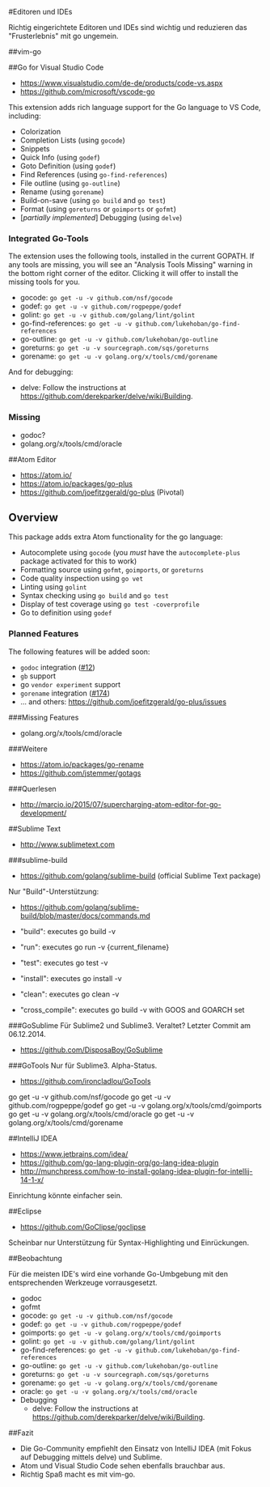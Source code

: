 #Editoren und IDEs

Richtig eingerichtete Editoren und IDEs sind wichtig und reduzieren das "Frusterlebnis" mit go ungemein.

##vim-go


##Go for Visual Studio Code

* https://www.visualstudio.com/de-de/products/code-vs.aspx
* https://github.com/microsoft/vscode-go

This extension adds rich language support for the Go language to VS Code, including:

* Colorization
* Completion Lists (using `gocode`)
* Snippets
* Quick Info (using `godef`)
* Goto Definition (using `godef`)
* Find References (using `go-find-references`)
* File outline (using `go-outline`)
* Rename (using `gorename`)
* Build-on-save (using `go build` and `go test`)
* Format (using `goreturns` or `goimports` or `gofmt`)
* [_partially implemented_] Debugging (using `delve`)


### Integrated Go-Tools

The extension uses the following tools, installed in the current GOPATH.  If
any tools are missing, you will see an "Analysis Tools Missing" warning in the
bottom right corner of the editor.  Clicking it will offer to install the
missing tools for you. 

* gocode: `go get -u -v github.com/nsf/gocode`
* godef: `go get -u -v github.com/rogpeppe/godef`
* golint: `go get -u -v github.com/golang/lint/golint`
* go-find-references: `go get -u -v github.com/lukehoban/go-find-references`
* go-outline: `go get -u -v github.com/lukehoban/go-outline`
* goreturns: `go get -u -v sourcegraph.com/sqs/goreturns`
* gorename: `go get -u -v golang.org/x/tools/cmd/gorename`


And for debugging:

* delve: Follow the instructions at https://github.com/derekparker/delve/wiki/Building.

### Missing

* godoc?
* golang.org/x/tools/cmd/oracle


##Atom Editor

* https://atom.io/
* https://atom.io/packages/go-plus
* https://github.com/joefitzgerald/go-plus (Pivotal)


## Overview

This package adds extra Atom functionality for the go language:

* Autocomplete using `gocode` (you _must_ have the `autocomplete-plus` package activated for this to work)
* Formatting source using `gofmt`, `goimports`, or `goreturns`
* Code quality inspection using `go vet`
* Linting using `golint`
* Syntax checking using `go build` and `go test`
* Display of test coverage using `go test -coverprofile`
* Go to definition using `godef`

### Planned Features

The following features will be added soon:

* `godoc` integration ([#12](https://github.com/joefitzgerald/go-plus/issues/12))
* `gb` support
* go `vendor experiment` support
* `gorename` integration ([#174](https://github.com/joefitzgerald/go-plus/issues/174))
* ... and others: https://github.com/joefitzgerald/go-plus/issues

###Missing Features

* golang.org/x/tools/cmd/oracle

###Weitere

* https://atom.io/packages/go-rename
* https://github.com/jstemmer/gotags

###Querlesen

* http://marcio.io/2015/07/supercharging-atom-editor-for-go-development/


##Sublime Text
* http://www.sublimetext.com

###sublime-build
* https://github.com/golang/sublime-build (official Sublime Text package)

Nur "Build"-Unterstützung:
* https://github.com/golang/sublime-build/blob/master/docs/commands.md

* "build": executes go build -v
* "run": executes go run -v {current_filename}
* "test": executes go test -v
* "install": executes go install -v
* "clean": executes go clean -v
* "cross_compile": executes go build -v with GOOS and GOARCH set

###GoSublime
Für Sublime2 und Sublime3. Veraltet? Letzter Commit am 06.12.2014.
* https://github.com/DisposaBoy/GoSublime 

###GoTools
Nur für Sublime3. Alpha-Status.
* https://github.com/ironcladlou/GoTools

go get -u -v github.com/nsf/gocode
go get -u -v github.com/rogpeppe/godef
go get -u -v golang.org/x/tools/cmd/goimports
go get -u -v golang.org/x/tools/cmd/oracle
go get -u -v golang.org/x/tools/cmd/gorename

##IntelliJ IDEA
* https://www.jetbrains.com/idea/
* https://github.com/go-lang-plugin-org/go-lang-idea-plugin
* http://munchpress.com/how-to-install-golang-idea-plugin-for-intellij-14-1-x/

Einrichtung könnte einfacher sein.

##Eclipse
* https://github.com/GoClipse/goclipse

Scheinbar nur Unterstützung für Syntax-Highlighting und Einrückungen.


##Beobachtung

Für die meisten IDE's wird eine vorhande Go-Umbgebung mit den entsprechenden Werkzeuge vorrausgesetzt.

* godoc
* gofmt
* gocode: `go get -u -v github.com/nsf/gocode`
* godef: `go get -u -v github.com/rogpeppe/godef`
* goimports: `go get -u -v golang.org/x/tools/cmd/goimports`
* golint: `go get -u -v github.com/golang/lint/golint`
* go-find-references: `go get -u -v github.com/lukehoban/go-find-references`
* go-outline: `go get -u -v github.com/lukehoban/go-outline`
* goreturns: `go get -u -v sourcegraph.com/sqs/goreturns`
* gorename: `go get -u -v golang.org/x/tools/cmd/gorename`
* oracle: `go get -u -v golang.org/x/tools/cmd/oracle`
* Debugging
  * delve: Follow the instructions at https://github.com/derekparker/delve/wiki/Building.


##Fazit

* Die Go-Community empfiehlt den Einsatz von IntelliJ IDEA (mit Fokus auf Debugging mittels delve) und Sublime.
* Atom und Visual Studio Code sehen ebenfalls brauchbar aus.
* Richtig Spaß macht es mit vim-go.
